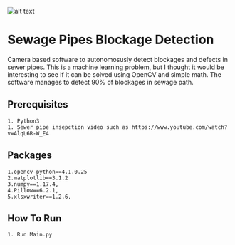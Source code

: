 ![alt text](https://github.com/oisy92/Sewage-Pipes-Blockage-Detection/blob/master/Image/Sample.jpg?raw=true)
# Sewage Pipes Blockage Detection
Camera based software to autonomosusly detect blockages and defects in sewer pipes. This is a machine learning problem, but I thought it would be interesting to see if it can be solved using OpenCV and simple math. The software manages to detect 90% of blockages in sewage path.

 ## Prerequisites
    1. Python3
    1. Sewer pipe insepction video such as https://www.youtube.com/watch?v=AlqL6R-W_E4
 
 ## Packages
    1.opencv-python==4.1.0.25
    2.matplotlib==3.1.2
    3.numpy==1.17.4,
    4.Pillow==6.2.1, 
    5.xlsxwriter==1.2.6,
 
 ## How To Run
    1. Run Main.py
